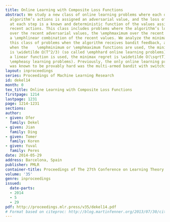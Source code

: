 ```yaml
---
title: Online Learning with Composite Loss Functions
abstract: We study a new class of online learning problems where each of the online
  algorithm’s actions is assigned an adversarial value, and the loss of the algorithm
  at each step is a known and deterministic function of the values assigned to its
  recent actions. This class includes problems where the algorithm’s loss is the \emphminimum
  over the recent adversarial values, the \emphmaximum over the recent values, or
  a \emphlinear combination of the recent values. We analyze the minimax regret of
  this class of problems when the algorithm receives bandit feedback, and prove that
  when the    \emphminimum or \emphmaximum functions are used, the minimax regret
  is \widetilde Ω(T^2/3) (so called \emphhard online learning problems), and when
  a linear function is used, the minimax regret is \widetilde O(\sqrtT) (so called
  \empheasy learning problems). Previously, the only online learning problem that
  was known to be provably hard was the multi-armed bandit with switching costs.
layout: inproceedings
series: Proceedings of Machine Learning Research
id: dekel14
month: 0
tex_title: Online Learning with Composite Loss Functions
firstpage: 1214
lastpage: 1231
page: 1214-1231
sections: 
author:
- given: Ofer
  family: Dekel
- given: Jian
  family: Ding
- given: Tomer
  family: Koren
- given: Yuval
  family: Peres
date: 2014-05-29
address: Barcelona, Spain
publisher: PMLR
container-title: Proceedings of The 27th Conference on Learning Theory
volume: '35'
genre: inproceedings
issued:
  date-parts:
  - 2014
  - 5
  - 29
pdf: http://proceedings.mlr.press/v35/dekel14.pdf
# Format based on citeproc: http://blog.martinfenner.org/2013/07/30/citeproc-yaml-for-bibliographies/
---
```

